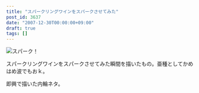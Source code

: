 ```yaml
---
title: "スパークリングワインをスパークさせてみた"
post_id: 3637
date: "2007-12-30T00:00:00+09:00"
draft: true
tags: []
---
```



![スパーク！](https://danmaq.com/image/illustrations/mono/2008/spark_s.jpg)

スパークリングワインをスパークさせてみた瞬間を描いたもの。亜種としてかめはめ波でもおｋ。

即興で描いた内輪ネタ。
